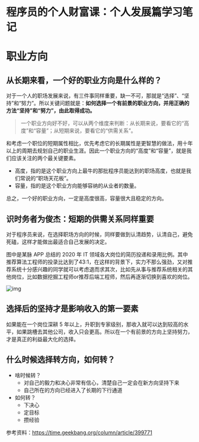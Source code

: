 # 程序员的个人财富课：个人发展篇学习笔记


# 职业方向

## 从长期来看，一个好的职业方向是什么样的？

对于一个人的职场发展来说，有三件事同样重要，缺一不可，那就是“选择”、“坚持”和“努力”。所以关键问题就是：**如何选择一个有前景的职业方向，并用正确的方法“坚持”和“努力”，由此取得成功。**

> 一个职业方向好不好，可以从两个维度来判断：从长期来说，要看它的“高度”和“容量”；从短期来说，要看它的“供需关系”。

和考虑一个职位的短期属性相比，优先考虑它的长期属性是更智慧的做法，用十年以上的周期去规划自己的职业生涯。因此一个职业方向的“高度”和“容量”，就是我们应该关注的两个最关键要素。

* 高度，指的是这个职业方向上最牛的那批程序员能达到的职场高度，也就是我们常说的“职场天花板”。
* 容量，指的是这个职业方向能够容纳的从业者的数量。

总之，一个好的职业方向，一定是高度很高，容量很大且稳定的方向。

## 识时务者为俊杰：短期的供需关系同样重要

对于程序员来说，在选择职场方向的时候，同样要做到认清趋势，认清自己，避免死磕，这样才能做出最适合自己发展的决定。

图中是某脉 APP 总结的 2020 年 IT 领域各大岗位的简历投递和录用比例。其中推荐算法工程师的投录比达到了43:1，在这样的背景下，实力不那么强劲，又对推荐系统十分感兴趣的同学就可以考虑退而求其次，比如先从事与推荐系统相关的其他岗位，比如数据挖掘工程师or推荐后端工程师，然后再逐渐切换到喜欢的岗位。

![img](https://static001.geekbang.org/resource/image/e1/ef/e18a0ef1c5e030ca5eae6c3d35da06ef.jpg?wh=1920x1234)



## 选择后的坚持才是影响收入的第一要素

如果能在一个岗位深耕 5 年以上，升职到专家级别，那收入就可以达到较高的水平，如果跳槽去其他公司，收入只会更高。所以在一个有前景的方向上坚持努力，才是真正的利益最大化的选择。

## 什么时候选择转方向，如何转？

* 啥时候转？
  * 对自己的毅力和决心非常有信心，清楚自己一定会在新方向坚持下来
  * 自己所在的方向已经进入了长期的下行通道
* 如何转？
  * 下决心
  * 定目标
  * 攒经验



参考资料：https://time.geekbang.org/column/article/399771
